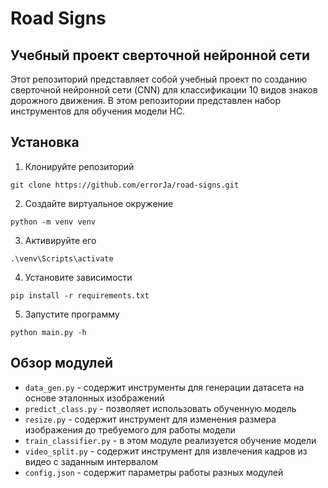 # Road Signs

## Учебный проект сверточной нейронной сети

Этот репозиторий представляет собой учебный проект по созданию
сверточной нейронной сети (CNN) для классификации
10 видов знаков дорожного движения.
В этом репозитории представлен набор инструментов
для обучения модели НС.

## Установка

1. Клонируйте репозиторий

```
git clone https://github.com/errorJa/road-signs.git
```

2. Создайте виртуальное окружение

```
python -m venv venv
```

3. Активируйте его

```
.\venv\Scripts\activate
```

4. Установите зависимости

```
pip install -r requirements.txt
```

5. Запустите программу

```
python main.py -h
```

## Обзор модулей

- `data_gen.py` - содержит инструменты для генерации датасета
  на основе эталонных изображений
- `predict_class.py` - позволяет использовать обученную модель
- `resize.py` - содержит инструмент для изменения размера изображения
  до требуемого для работы модели
- `train_classifier.py` - в этом модуле реализуется обучение модели
- `video_split.py` - содержит инструмент для извлечения кадров из видео
  с заданным интервалом
- `config.json` - содержит параметры работы разных модулей
